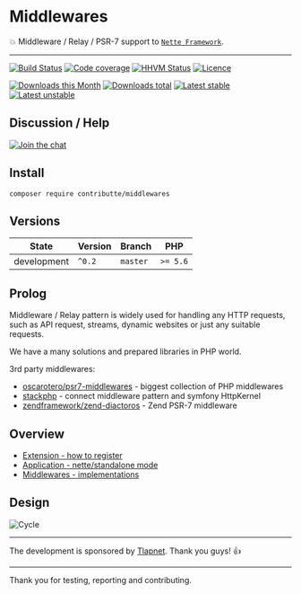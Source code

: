 # Middlewares

:boom: Middleware / Relay / PSR-7 support to [`Nette Framework`](https://github.com/nette).

-----

[![Build Status](https://img.shields.io/travis/contributte/middlewares.svg?style=flat-square)](https://travis-ci.org/contributte/middlewares)
[![Code coverage](https://img.shields.io/coveralls/contributte/middlewares.svg?style=flat-square)](https://coveralls.io/r/contributte/middlewares)
[![HHVM Status](https://img.shields.io/hhvm/contributte/middlewares.svg?style=flat-square)](http://hhvm.h4cc.de/package/contributte/middlewares)
[![Licence](https://img.shields.io/packagist/l/contributte/middlewares.svg?style=flat-square)](https://packagist.org/packages/contributte/middlewares)

[![Downloads this Month](https://img.shields.io/packagist/dm/contributte/middlewares.svg?style=flat-square)](https://packagist.org/packages/contributte/middlewares)
[![Downloads total](https://img.shields.io/packagist/dt/contributte/middlewares.svg?style=flat-square)](https://packagist.org/packages/contributte/middlewares)
[![Latest stable](https://img.shields.io/packagist/v/contributte/middlewares.svg?style=flat-square)](https://packagist.org/packages/contributte/middlewares)
[![Latest unstable](https://img.shields.io/packagist/vpre/contributte/middlewares.svg?style=flat-square)](https://packagist.org/packages/contributte/middlewares)

## Discussion / Help

[![Join the chat](https://img.shields.io/gitter/room/contributte/contributte.svg?style=flat-square)](http://bit.ly/ctteg)

## Install

```
composer require contributte/middlewares
```

## Versions

| State       | Version | Branch   | PHP      |
|-------------|---------|----------|----------|
| development | `^0.2`  | `master` | `>= 5.6` |

## Prolog

Middleware / Relay pattern is widely used for handling any HTTP requests, such as API request, streams, dynamic websites 
or just any suitable requests.

We have a many solutions and prepared libraries in PHP world. 

3rd party middlewares:

- [oscarotero/psr7-middlewares](https://github.com/oscarotero/psr7-middlewares) - biggest collection of PHP middlewares
- [stackphp](https://github.com/stackphp) - connect middleware pattern and symfony HttpKernel
- [zendframework/zend-diactoros](https://github.com/zendframework/zend-diactoros/) - Zend PSR-7 middleware

## Overview

- [Extension - how to register](https://github.com/contributte/middlewares/tree/master/.docs#psr7request)
- [Application - nette/standalone mode](https://github.com/contributte/middlewares/tree/master/.docs#psr7response)
- [Middlewares - implementations](https://github.com/contributte/middlewares/tree/master/.docs#middleware)

## Design

![Cycle](https://raw.githubusercontent.com/contributte/middlewares/master/.docs/assets/cycle.png)

-----

The development is sponsored by [Tlapnet](http://www.tlapnet.cz). Thank you guys! :+1:

-----

Thank you for testing, reporting and contributing.

